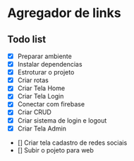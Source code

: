 # Agregador de links

## Todo list

- [x] Preparar ambiente
- [x] Instalar dependencias
- [x] Estroturar o projeto
- [x] Criar rotas
- [x] Criar Tela Home
- [x] Criar Tela Login
- [x] Conectar com firebase
- [x] Criar CRUD
- [x] Criar sistema de login e logout
- [x] Criar Tela Admin
- [] Criar tela cadastro de redes sociais
- [] Subir o pojeto para web
